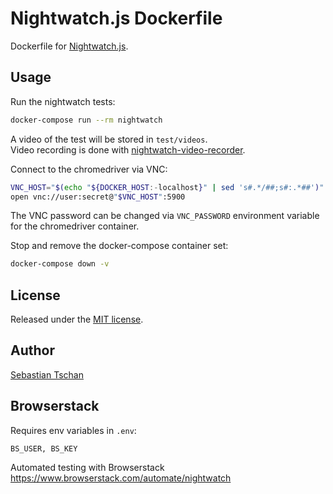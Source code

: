 # Nightwatch.js Dockerfile
Dockerfile for [Nightwatch.js](http://nightwatchjs.org/).

## Usage
Run the nightwatch tests:
```sh
docker-compose run --rm nightwatch
```

A video of the test will be stored in `test/videos`.  
Video recording is done with
[nightwatch-video-recorder](https://github.com/blueimp/nightwatch-video-recorder).

Connect to the chromedriver via VNC:
```sh
VNC_HOST="$(echo "${DOCKER_HOST:-localhost}" | sed 's#.*/##;s#:.*##')"
open vnc://user:secret@"$VNC_HOST":5900
```

The VNC password can be changed via `VNC_PASSWORD` environment variable for the
chromedriver container.

Stop and remove the docker-compose container set:
```sh
docker-compose down -v
```

## License
Released under the [MIT license](https://opensource.org/licenses/MIT).

## Author
[Sebastian Tschan](https://blueimp.net/)

## Browserstack

Requires env variables in `.env`:

    BS_USER, BS_KEY

Automated testing with Browserstack https://www.browserstack.com/automate/nightwatch
